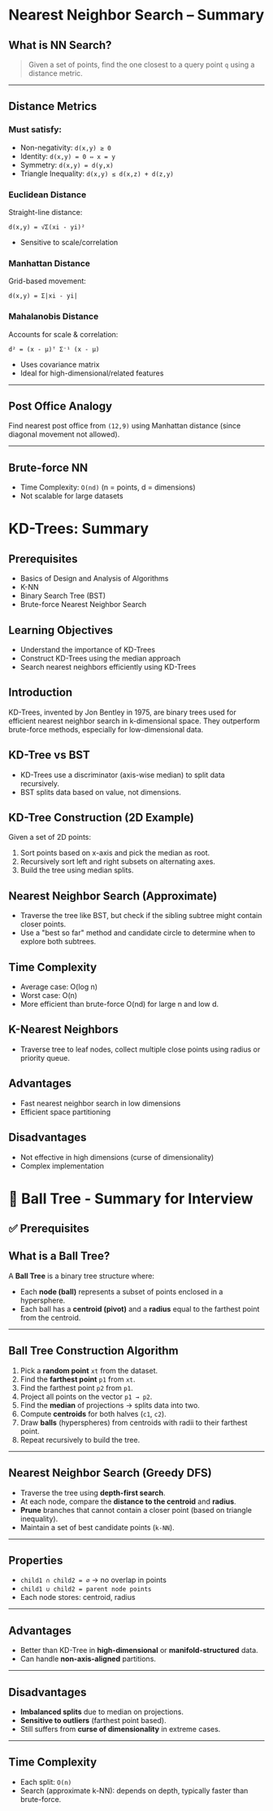 # Nearest Neighbor Search – Summary

## What is NN Search?
> Given a set of points, find the one closest to a query point `q` using a distance metric.

---

## Distance Metrics

### Must satisfy:
- Non-negativity: `d(x,y) ≥ 0`
- Identity: `d(x,y) = 0 ⇔ x = y`
- Symmetry: `d(x,y) = d(y,x)`
- Triangle Inequality: `d(x,y) ≤ d(x,z) + d(z,y)`

### Euclidean Distance
Straight-line distance:
```
d(x,y) = √Σ(xi - yi)²
```
- Sensitive to scale/correlation

### Manhattan Distance
Grid-based movement:
```
d(x,y) = Σ|xi - yi|
```

### Mahalanobis Distance
Accounts for scale & correlation:
```
d² = (x - μ)ᵀ Σ⁻¹ (x - μ)
```
- Uses covariance matrix
- Ideal for high-dimensional/related features

---

## Post Office Analogy
Find nearest post office from `(12,9)` using Manhattan distance (since diagonal movement not allowed).

---

## Brute-force NN
- Time Complexity: `O(nd)` (n = points, d = dimensions)
- Not scalable for large datasets


# KD-Trees: Summary

## Prerequisites
- Basics of Design and Analysis of Algorithms
- K-NN
- Binary Search Tree (BST)
- Brute-force Nearest Neighbor Search

## Learning Objectives
- Understand the importance of KD-Trees
- Construct KD-Trees using the median approach
- Search nearest neighbors efficiently using KD-Trees

## Introduction
KD-Trees, invented by Jon Bentley in 1975, are binary trees used for efficient nearest neighbor search in k-dimensional space. They outperform brute-force methods, especially for low-dimensional data.

## KD-Tree vs BST
- KD-Trees use a discriminator (axis-wise median) to split data recursively.
- BST splits data based on value, not dimensions.

## KD-Tree Construction (2D Example)
Given a set of 2D points:
1. Sort points based on x-axis and pick the median as root.
2. Recursively sort left and right subsets on alternating axes.
3. Build the tree using median splits.

## Nearest Neighbor Search (Approximate)
- Traverse the tree like BST, but check if the sibling subtree might contain closer points.
- Use a "best so far" method and candidate circle to determine when to explore both subtrees.

## Time Complexity
- Average case: O(log n)
- Worst case: O(n)
- More efficient than brute-force O(nd) for large n and low d.

## K-Nearest Neighbors
- Traverse tree to leaf nodes, collect multiple close points using radius or priority queue.

## Advantages
- Fast nearest neighbor search in low dimensions
- Efficient space partitioning

## Disadvantages
- Not effective in high dimensions (curse of dimensionality)
- Complex implementation

# 🔵 Ball Tree - Summary for Interview

## ✅ Prerequisites

## What is a Ball Tree?
A **Ball Tree** is a binary tree structure where:  
- Each **node (ball)** represents a subset of points enclosed in a hypersphere.  
- Each ball has a **centroid (pivot)** and a **radius** equal to the farthest point from the centroid.

---

## Ball Tree Construction Algorithm

1. Pick a **random point** `xt` from the dataset.  
2. Find the **farthest point** `p1` from `xt`.  
3. Find the farthest point `p2` from `p1`.  
4. Project all points on the vector `p1 → p2`.  
5. Find the **median** of projections → splits data into two.  
6. Compute **centroids** for both halves (`c1`, `c2`).  
7. Draw **balls** (hyperspheres) from centroids with radii to their farthest point.  
8. Repeat recursively to build the tree.

---

## Nearest Neighbor Search (Greedy DFS)

- Traverse the tree using **depth-first search**.  
- At each node, compare the **distance to the centroid** and **radius**.  
- **Prune** branches that cannot contain a closer point (based on triangle inequality).  
- Maintain a set of best candidate points (`k-NN`).

---

## Properties

- `child1 ∩ child2 = ∅` → no overlap in points  
- `child1 ∪ child2 = parent node points`  
- Each node stores: centroid, radius

---

## Advantages

- Better than KD-Tree in **high-dimensional** or **manifold-structured** data.  
- Can handle **non-axis-aligned** partitions.

---

## Disadvantages

- **Imbalanced splits** due to median on projections.  
- **Sensitive to outliers** (farthest point based).  
- Still suffers from **curse of dimensionality** in extreme cases.

---

## Time Complexity

- Each split: `O(n)`  
- Search (approximate k-NN): depends on depth, typically faster than brute-force.




